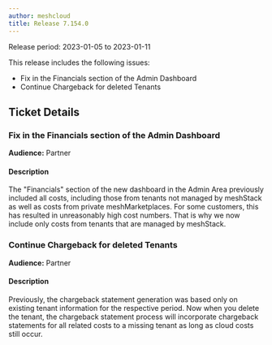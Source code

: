 ```yaml
---
author: meshcloud
title: Release 7.154.0
---
```


Release period: 2023-01-05 to 2023-01-11

This release includes the following issues:
* Fix in the Financials section of the Admin Dashboard
* Continue Chargeback for deleted Tenants
<!--truncate-->

## Ticket Details
### Fix in the Financials section of the Admin Dashboard
**Audience:** Partner<br>

#### Description
The "Financials" section of the new dashboard in the Admin Area previously
included all costs, including those from tenants not managed by meshStack as
well as costs from private meshMarketplaces. For some customers, this has
resulted in unreasonably high cost numbers. That is why we now include only
costs from tenants that are managed by meshStack.

### Continue Chargeback for deleted Tenants
**Audience:** Partner<br>

#### Description
Previously, the chargeback statement generation was based only on existing tenant information
for the respective period. Now when you delete the tenant, the  chargeback statement process 
will incorporate chargeback statements for all related costs to a missing tenant as long as 
cloud costs still occur.

